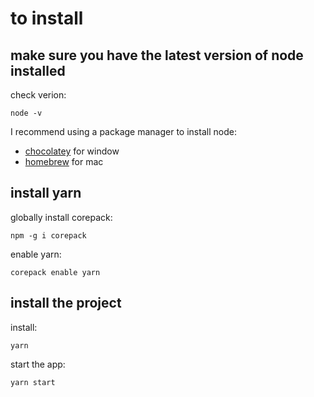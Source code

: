 # to install

## make sure you have the latest version of node installed

check verion:

`node -v`

I recommend using a package manager to install node:

- [chocolatey](https://chocolatey.org/) for window
- [homebrew](https://brew.sh/) for mac

## install yarn

globally install corepack:

`npm -g i corepack`

enable yarn:

`corepack enable yarn`

## install the project

install:

`yarn`

start the app:

`yarn start`
